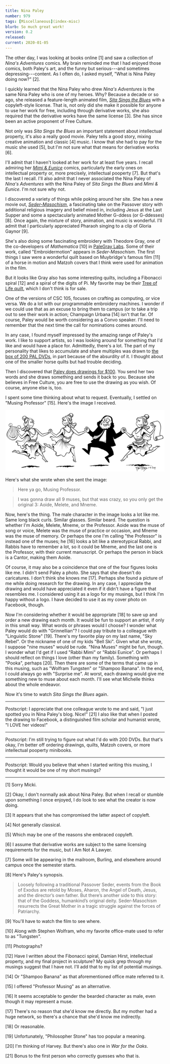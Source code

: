 ```yaml
---
title: Nina Paley
number: 979
tags: [Miscellaneous](index-misc)
blurb: So much great work!
version: 0.2
released: 
current: 2020-01-05
---
```

The other day, I was looking at books online [1] and saw a collection
of _Nina's Adventures_ comics.  My brain reminded me that I had enjoyed
those comics, both Paley's art, and the funny but serious---and
sometimes depressing---content.  As I often do, I asked myself, "What
is Nina Paley doing now?" [2].

I quickly learned that the Nina Paley who drew _Nina's Adventures_ is
the same Nina Paley who is one of my heroes.  Why?  Because a decade
or so ago, she released a feature-length animated film, [_Sita Sings
the Blues_](https://www.sitasingstheblues.com/) with a copyleft-style
license.  That is, not only did she make it possible for anyone to
use her work for free, including through derivative works, she also
required that the derivative works have the same license [3].  She
has since been an active proponent of Free Culture.

Not only was _Sita Sings the Blues_ an important statement about
intellectual property, it's also a really good movie.  Paley tells
a good story, mixing creative animation and classic [4] music.  I
know that she had to pay for the music she used [5], but I'm not sure
what that means for derivative works [6].

I'll admit that I haven't looked at her work for at least five years.
I recall admiring her [_Mimi & Eunice_](https://mimiandeunice.com/)
comics, particularly the early ones on intellectual property or,
more precisely, intellectual pooperty [7].  But that's the last I
recall.  I'll also admit that I never associated the Nina Paley of
_Nina's Adventures_ with the Nina Paley of _Sita Sings the Blues_
and _Mimi & Eunice_.  I'm not sure why not.

I discovered a variety of things while poking around her site.  She
has a new movie out, [_Seder-Masochism_](https://sedermasochism.com/),
a fascinating take on the Passover story with additional religious
imagery and belief mixed in, including Jesus at the Last Supper and
some a spectacularly animated Mother G-ddess (or G-ddesses) [8].
Once again, the mixture of story, animation, and music is wonderful.
I'll admit that I particularly appreciated Pharaoh singing to a
clip of Gloria Gaynor [9].

She's also doing some fascinating embroidery with Theodore Gray,
one of the co-developers of _Mathematica_ [10] in [PaleGray
Labs](https://www.palegraylabs.com).  Some of their work, called
"Embroidermotion" appears in _Seder-Masochism_.  The first things
I saw were a wonderful quilt based on Muybridge's famous film
[11] of a horse in motion and Matzoh covers that I think were used
for animation in the film.

But it looks like Gray also has some interesting quilts, including
a Fibonacci spiral [12] and a spiral of the digits of Pi.  My favorite
may be their [Tree of Life
quilt](https://www.palegraylabs.com/projects/tree-of-life), which
I don't think is for sale.

One of the versions of CSC 105, focuses on crafting as computing,
or vice versa.  We do a lot with our programmable embroidery machines.
I wonder if we could use that as an excuse to bring them to campus
(or to take a trip out to see their work in action; Champaign Urbana
[14] isn't that far.  Of course, Paley would be worth considering
as a Convo speaker.  I'll need to remember that the next time the
call for nominations comes around.

In any case, I found myself impressed by the amazing range of Paley's
work.  I like to support artists, so I was looking around for
something that I'd like and would have a place for.  Admittedly,
there's a lot.  The part of my personality that likes to accumulate
and share multiples was drawn to [the box of 200 PAL
DVDs](http://www.palegraylabs.com/sita-merch/big-box-of-about-200-sita-sings-the-blues-pal-dvds),
in part because of the absurdity of it.  I thought about one of
the smaller horse quilts but had trouble deciding.

Then I discovered that [Paley does drawings for
$100](https://blog.ninapaley.com/hundred-dollar-drawing/).  You
send her two words and she draws something and sends it back to
you.  Because she believes in Free Culture, you are free to use the
drawing as you wish.  Of course, anyone else is, too.

I spent some time thinking about what to request.  Eventually, I settled
on "Musing Professor" [15].  Here's the image I received.

<img src="images/MusingProfessor.png" width="600" alt="Four figures dancing.  Three presents light-haired females, one as a bearded, dark-haired male.    The first female figure has a harp and the last has a scroll.  The male figure is bearded, with glasses, and dressed in a suit.">

Here's what she wrote when she sent the image:

> Here ya go, Musing Professor.

> I was gonna draw all 9 muses, but that was crazy, so you only get the original 3: Aoide, Melete, and Mneme.

Now, here's the thing.  The male character in the image looks a lot
like me.  Same long black curls.  Similar glasses.  Similar beard.
The question is whether I'm Aoide, Melete, Mneme, or the Professor.
Aoide was the muse of song or voice, Melete was the muse of practice
or occasion, and Mneme was the muse of memory.  Or perhaps the one
I'm calling "the Professor" is instead one of the muses; he [16] looks
a bit like a stereotypical Rabbi, and Rabbis have to remember
a lot, so it could be Mneme, and the last one is the Professor,
with their current manuscript.  Or perhaps the person in black is
a Cantor, making them Aoide.

Of course, it may also be a coincidence that one of the four figures
looks like me.  I didn't send Paley a photo.  She says that she doesn't
do caricatures.  I don't think she knows me [17].  Perhaps she found
a picture of me while doing research for the drawing.  In any case,
I appreciate the drawing and would have appreciated it even if it
didn't have a figure that resembles me.  I considered using it as a
logo for my musings, but I think I'm happy without a logo.  I have
decided to use it as my cover photo on Facebook, though.

Now I'm considering whether it would be appropriate [18] to save
up and order a new drawing each month.  It would be fun to support
an artist, if only in this small way.  What words or phrases would
I choose?  I wonder what Paley would do with "Grinnellian"?  I could
pay tribute to a colleague with "Linguistic Stone" [19].  There's
my favorite play on my last name, "Sky Rebel".  Or the nickname of
one of my kids "Bell Ski".  Given what she wrote, I suppose "nine
muses" would be rude.  "Nina Muses" might be fun, though. I wonder
what I'd get if I used "Rabbi Mimi" or "Rabbi Eunice".  Or perhaps
I should reflect on things I love (other than my family).  Something
with "Pooka", perhaps [20].  Then there are some of the terms that came
up in this musing, such as "Wolfram Tungsten" or "Shampoo Banana".
In the end, I could always go with "Surprise me".  At worst, each
drawing would give me something new to muse about each month.  I'll
see what Michelle thinks about the whole endeavor.

Now it's time to watch _Sita Sings the Blues_ again.

---

Postscript: I appreciate that one colleague wrote to me and said,
"I just spotted you in Nina Paley's blog.  Nice!"  [21] I also like
that when I posted the drawing to Facebook, a distinguished film
scholar and humanist wrote, "I LOVE her videos!"

---

Postscript: I'm still trying to figure out what I'd do with 200 DVDs.
But that's okay, I'm better off ordering drawings, quilts, Matzoh
covers, or more intellectual pooperty minibooks.

---

Postscript: Would you believe that when I started writing this musing,
I thought it would be one of my short musings?

---

[1] Sorry Micki.

[2] Okay, I don't normally ask about Nina Paley.  But when I recall or
stumble upon something I once enjoyed, I do look to see what the creator
is now doing.

[3] It appears that she has compromised the latter aspect of copyleft.

[4] Not generally classical.

[5] Which may be one of the reasons she embraced copyleft.

[6] I assume that derivative works are subject to the same licensing
requirements for the music, but I Am Not A Lawyer.

[7] Some will be appearing in the mailroom, Burling, and elsewhere 
around campus once the semester starts.

[8] Here's Paley's synopsis.

> Loosely following a traditional Passover Seder, events from the Book of Exodus are retold by Moses, Aharon, the Angel of Death, Jesus, and the director’s own father. But there’s another side to this story: that of the Goddess, humankind’s original deity. Seder-Masochism resurrects the Great Mother in a tragic struggle against the forces of Patriarchy.

[9] You'll have to watch the film to see where. 

[10] Along with Stephen Wolfram, who my favorite office-mate used to refer
to as "Tungsten".

[11] Photographs?

[12] Have I written about the Fibonacci spiral, Damian Hirst,
intellectual property, and my final project in sculpture?  My quick
grep through my musings suggest that I have not.  I'll add that to
my list of potential musings.

[14] Or "Shampoo Banana" as that aforementioned office mate referred to
it.

[15] I offered "Professor Musing" as an alternative.

[16] It seems acceptable to gender the bearded character as male, even
though it may represent a muse.

[17] There's no reason that she'd know me directly.  But my mother had a
huge network, so there's a chance that she'd know me indirectly.

[18] Or reasonable.

[19] Unfortunately, "Philosopher Stone" has too popular a meaning.

[20] I'm thinking of Harvey.  But there's also one in _War for the Oaks_.

[21] Bonus to the first person who correctly guesses who that is.
